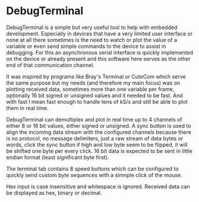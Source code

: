 DebugTerminal
=============

DebugTerminal is a simple but very useful tool to help with embedded development. 
Especially in devices that have a very limited user interface or none at all there
sometimes is the need to watch or plot the value of a variable or even send simple 
commands to the device to assist in debugging. For this an asynchronous serial
interface is quickly implemented on the device or already present and this software
here serves as the other end of that communication channel.

It was inspired by programs like Bray's Terminal or CuteCom which serve the same
purpose but my needs (and therefore my main focus) was on plotting received data,
sometimes more than one variable per frame, optionally 16 bit signed or unsigned
values and it needed to be fast. And with fast I mean fast enough to handle tens 
of kS/s and still be able to plot them in real time.

DebugTerminal can demultiplex and plot in real time up to 4 channels of either 8 
or 16 bit values, either signed or unsigned. A sync button is used to align the
incoming data stream with the configured channels because there is no protocol,
no message delimiters, just a raw stream of data bytes or words, click the sync
button if high and low byte seem to be flipped, it will be shifted one byte per 
every click. 16 bit data is expected to be sent in little endian format (least 
significant byte first).

The terminal tab contains 8 speed buttons which can be configured to quickly
send custom byte sequences with a simnple click of the mouse.

Hex input is case insensitive and whitespace is ignored. Received data can be
displayed as hex, binary or decimal.
